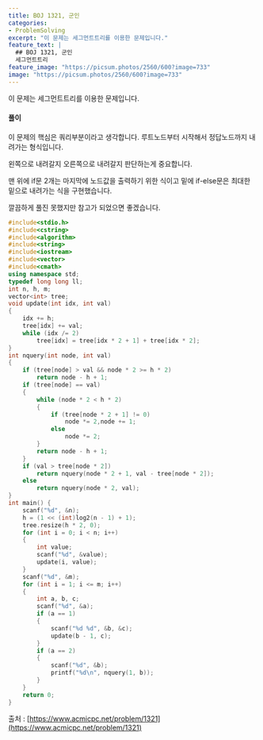 ```yaml
---
title: BOJ 1321, 군인
categories:
- ProblemSolving
excerpt: "이 문제는 세그먼트트리를 이용한 문제입니다."
feature_text: |
  ## BOJ 1321, 군인
  세그먼트트리
feature_image: "https://picsum.photos/2560/600?image=733"
image: "https://picsum.photos/2560/600?image=733"
---
```


이 문제는 세그먼트트리를 이용한 문제입니다.

<h4>풀이</h4> 
이 문제의 핵심은 쿼리부분이라고 생각합니다. 루트노드부터 시작해서 정답노드까지 내려가는 형식입니다.

왼쪽으로 내려갈지 오른쪽으로 내려갈지 판단하는게 중요합니다.

맨 위에 if문 2개는 마지막에 노드값을 출력하기 위한 식이고 밑에 if-else문은 최대한 밑으로 내려가는 식을 구현했습니다.

깔끔하게 풀진 못했지만 참고가 되었으면 좋겠습니다.


```c++
#include<stdio.h>
#include<cstring>
#include<algorithm>
#include<string>
#include<iostream>
#include<vector>
#include<cmath>
using namespace std;
typedef long long ll;
int n, h, m;
vector<int> tree;
void update(int idx, int val)
{
	idx += h;
	tree[idx] += val;
	while (idx /= 2)
		tree[idx] = tree[idx * 2 + 1] + tree[idx * 2];
}
int nquery(int node, int val)
{
	if (tree[node] > val && node * 2 >= h * 2)
		return node - h + 1;
	if (tree[node] == val)
	{
		while (node * 2 < h * 2)
		{
			if (tree[node * 2 + 1] != 0)
				node *= 2,node += 1;
			else
				node *= 2;
		}
		return node - h + 1;
	}
	if (val > tree[node * 2])
		return nquery(node * 2 + 1, val - tree[node * 2]);
	else
		return nquery(node * 2, val);
}
int main() {
	scanf("%d", &n);
	h = (1 << (int)log2(n - 1) + 1);
	tree.resize(h * 2, 0);
	for (int i = 0; i < n; i++)
	{
		int value;
		scanf("%d", &value);
		update(i, value);
	}
	scanf("%d", &m);
	for (int i = 1; i <= m; i++)
	{
		int a, b, c;
		scanf("%d", &a);
		if (a == 1)
		{
			scanf("%d %d", &b, &c);
			update(b - 1, c);
		}
		if (a == 2)
		{
			scanf("%d", &b);
			printf("%d\n", nquery(1, b));
		}
	}
	return 0;
}
```

출처 : [https://www.acmicpc.net/problem/1321](https://www.acmicpc.net/problem/1321)